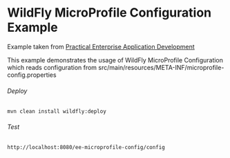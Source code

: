 WildFly MicroProfile Configuration Example
=====================================
Example taken from [Practical Enterprise Application Development](http://www.itbuzzpress.com/ebooks/java-ee-7-development-on-wildfly.html)

This example demonstrates the usage of WildFly MicroProfile Configuration which reads configuration from src/main/resources/META-INF/microprofile-config.properties

###### Deploy
```shell
mvn clean install wildfly:deploy
```
###### Test
```shell
http://localhost:8080/ee-microprofile-config/config
```
